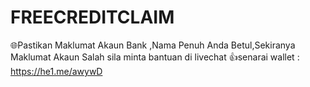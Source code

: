 # FREECREDITCLAIM
🌐Pastikan Maklumat Akaun Bank ,Nama Penuh Anda Betul,Sekiranya Maklumat Akaun Salah sila minta bantuan di livechat 👍senarai wallet : https://he1.me/awywD
